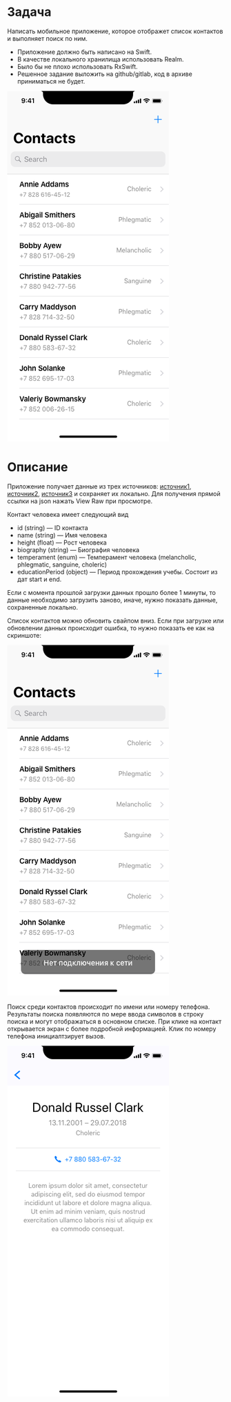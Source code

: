 # Задача
Написать мобильное приложение, которое отображет список контактов и выполняет поиск по ним.
 - Приложение должно быть написано на Swift.
 - В качестве локального хранилища использовать Realm.
 - Было бы не плохо использовать RxSwift. 
 - Решенное задание выложить на github/gitlab, код в архиве приниматься не будет.

![Список контактов](static/Contacts.png)

# Описание
Приложение получает данные из трех источников: [источник1](json/generated-01.json), [источник2](json/generated-02.json), [источник3](json/generated-03.json) и сохраняет их локально. Для получения прямой ссылки на json нажать View Raw при просмотре.

Контакт человека имеет следующий вид
- id (string) — ID контакта
- name (string) — Имя человека
- height (float) — Рост человека
- biography (string) — Биография человека
- temperament (enum) — Темперамент человека (melancholic, phlegmatic, sanguine, choleric)
- educationPeriod (object) — Период прохождения учебы. Состоит из дат start и end.

Если с момента прошлой загрузки данных прошло более 1 минуты, то данные необходимо загрузить заново, иначе, нужно показать данные, сохраненные локально.

Список контактов можно обновить свайпом вниз. Если при загрузке или обновлении данных происходит ошибка, то нужно показать ее как на скриншоте:

![Ошибка при загрузке](static/Contacts_Error.png)

Поиск среди контактов происходит по имени или номеру телефона. Результаты поиска появляются по мере ввода символов в строку поиска и могут отображаться в основном списке. При клике на контакт открывается экран с более подробной информацией. Клик по номеру телефона инициалтзирует вызов.

![Описание контакта](static/Profile.png)

